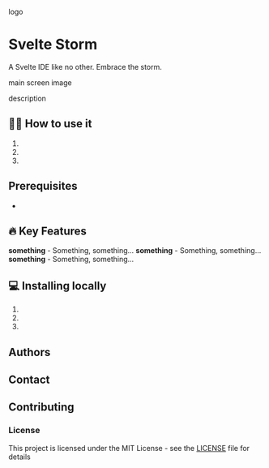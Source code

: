 logo 

# Svelte Storm

A Svelte IDE like no other. Embrace the storm. 

 main screen image

 description

## 👩‍💻 How to use it 

1.
2.
3.

**Prerequisites**
- 
-

## 🔥 Key Features  
**something** - Something, something...
**something** - Something, something...
**something** - Something, something...

## 💻 Installing locally
1.
2.
3.


## Authors


## Contact


## Contributing


### License
This project is licensed under the MIT License - see the [LICENSE](LICENSE) file for details